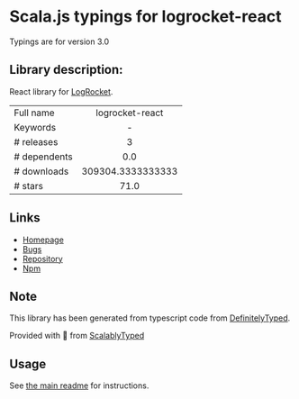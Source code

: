 
# Scala.js typings for logrocket-react

Typings are for version 3.0

## Library description:
React library for [LogRocket](https://logrocket.com/).

|                    |                 |
| ------------------ | :-------------: |
| Full name          | logrocket-react |
| Keywords           | - |
| # releases         | 3 |
| # dependents       | 0.0 |
| # downloads        | 309304.3333333333 |
| # stars            | 71.0 |

## Links
- [Homepage](https://github.com/LogRocket/logrocket-react#readme)
- [Bugs](https://github.com/LogRocket/logrocket-react/issues)
- [Repository](https://github.com/LogRocket/logrocket-react)
- [Npm](https://www.npmjs.com/package/logrocket-react)
    


## Note
This library has been generated from typescript code from [DefinitelyTyped](https://definitelytyped.org).

Provided with :purple_heart: from [ScalablyTyped](https://github.com/oyvindberg/ScalablyTyped)

## Usage
See [the main readme](../../readme.md) for instructions.


